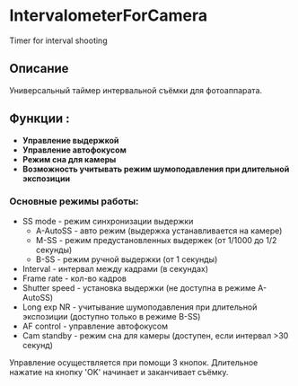 # IntervalometerForCamera
Timer for interval shooting

## __Описание__ 
Универсальный таймер интервальной съёмки для фотоаппарата.

## __Функции :__
* __Управление выдержкой__
* __Управление автофокусом__
* __Режим сна для камеры__
* __Возможность учитывать режим шумоподавления при длительной экспозиции__

### __Основные режимы работы__:
* SS mode - режим синхронизации выдержки
    * A-AutoSS - авто режим (выдержка устанавливается на камере) 
    * M-SS - режим предустановленных выдержек (от 1/1000 до 1/2 секунды)
    * B-SS - режим ручной выдержки (от 1 секунды)
* Interval - интервал между кадрами (в секундах)
* Frame rate - кол-во кадров
* Shutter speed - установка выдержки (не доступна в режиме A-AutoSS)
* Long exp NR - учитывание шумоподавления при длительной экспозиции (доступно только в режиме B-SS)
* AF control - управление автофокусом
* Cam standby - режим сна для камеры (доступен, если интервал >30 секунд)

Управление осуществляется при помощи 3 кнопок. Длительное нажатие на кнопку 'OK' начинает и заканчивает съёмку.
